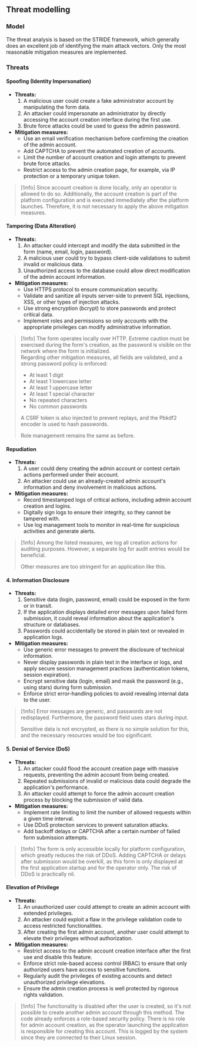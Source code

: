 ## Threat modelling
### Model

The threat analysis is based on the STRIDE framework, which generally does an excellent job of identifying the main attack vectors. Only the most reasonable mitigation measures are implemented.

### Threats

#### **Spoofing (Identity Impersonation)**

- **Threats:**
    1. A malicious user could create a fake administrator account by manipulating the form data.
    2. An attacker could impersonate an administrator by directly accessing the account creation interface during the first use.
    3. Brute force attacks could be used to guess the admin password.
- **Mitigation measures:**
    - Use an email verification mechanism before confirming the creation of the admin account.
    - Add CAPTCHA to prevent the automated creation of accounts.
    - Limit the number of account creation and login attempts to prevent brute force attacks.
    - Restrict access to the admin creation page, for example, via IP protection or a temporary unique token.

> [!info] 
> Since account creation is done locally, only an operator is allowed to do so. Additionally, the account creation is part of the platform configuration and is executed immediately after the platform launches. Therefore, it is not necessary to apply the above mitigation measures.

#### **Tampering (Data Alteration)**

- **Threats:**
    1. An attacker could intercept and modify the data submitted in the form (name, email, login, password).
    2. A malicious user could try to bypass client-side validations to submit invalid or malicious data.
    3. Unauthorized access to the database could allow direct modification of the admin account information.
- **Mitigation measures:**
    - Use HTTPS protocol to ensure communication security.
    - Validate and sanitize all inputs server-side to prevent SQL injections, XSS, or other types of injection attacks.
    - Use strong encryption (bcrypt) to store passwords and protect critical data.
    - Implement roles and permissions so only accounts with the appropriate privileges can modify administrative information.

> [!info] 
> The form operates locally over HTTP. Extreme caution must be exercised during the form's creation, as the password is visible on the network where the form is initialized.  
> Regarding other mitigation measures, all fields are validated, and a strong password policy is enforced:
> 
> - At least 1 digit
> - At least 1 lowercase letter
> - At least 1 uppercase letter
> - At least 1 special character
> - No repeated characters
> - No common passwords
> 
> A CSRF token is also injected to prevent replays, and the Pbkdf2 encoder is used to hash passwords.
> 
> Role management remains the same as before.


#### **Repudiation**

- **Threats:**
    1. A user could deny creating the admin account or contest certain actions performed under their account.
    2. An attacker could use an already-created admin account's information and deny involvement in malicious actions.
- **Mitigation measures:**
    - Record timestamped logs of critical actions, including admin account creation and logins.
    - Digitally sign logs to ensure their integrity, so they cannot be tampered with.
    - Use log management tools to monitor in real-time for suspicious activities and generate alerts.

> [!info] 
> Among the listed measures, we log all creation actions for auditing purposes. However, a separate log for audit entries would be beneficial.
> 
> Other measures are too stringent for an application like this.

#### 4. **Information Disclosure**

- **Threats:**
    1. Sensitive data (login, password, email) could be exposed in the form or in transit.
    2. If the application displays detailed error messages upon failed form submission, it could reveal information about the application's structure or databases.
    3. Passwords could accidentally be stored in plain text or revealed in application logs.
- **Mitigation measures:**
    - Use generic error messages to prevent the disclosure of technical information.
    - Never display passwords in plain text in the interface or logs, and apply secure session management practices (authentication tokens, session expiration).
    - Encrypt sensitive data (login, email) and mask the password (e.g., using stars) during form submission.
    - Enforce strict error-handling policies to avoid revealing internal data to the user.

> [!info] 
> Error messages are generic, and passwords are not redisplayed. Furthermore, the password field uses stars during input.
> 
> Sensitive data is not encrypted, as there is no simple solution for this, and the necessary resources would be too significant.

#### 5. **Denial of Service (DoS)**

- **Threats:**
    1. An attacker could flood the account creation page with massive requests, preventing the admin account from being created.
    2. Repeated submissions of invalid or malicious data could degrade the application's performance.
    3. An attacker could attempt to force the admin account creation process by blocking the submission of valid data.
- **Mitigation measures:**
    - Implement rate limiting to limit the number of allowed requests within a given time interval.
    - Use DDoS protection services to prevent saturation attacks.
    - Add backoff delays or CAPTCHA after a certain number of failed form submission attempts.

> [!info] 
> The form is only accessible locally for platform configuration, which greatly reduces the risk of DDoS. Adding CAPTCHA or delays after submission would be overkill, as this form is only displayed at the first application startup and for the operator only. The risk of DDoS is practically nil.
#### **Elevation of Privilege**

- **Threats:**
    1. An unauthorized user could attempt to create an admin account with extended privileges.
    2. An attacker could exploit a flaw in the privilege validation code to access restricted functionalities.
    3. After creating the first admin account, another user could attempt to elevate their privileges without authorization.
- **Mitigation measures:**
    - Restrict access to the admin account creation interface after the first use and disable this feature.
    - Enforce strict role-based access control (RBAC) to ensure that only authorized users have access to sensitive functions.
    - Regularly audit the privileges of existing accounts and detect unauthorized privilege elevations.
    - Ensure the admin creation process is well protected by rigorous rights validation.

> [!info] 
> The functionality is disabled after the user is created, so it's not possible to create another admin account through this method. The code already enforces a role-based security policy. There is no role for admin account creation, as the operator launching the application is responsible for creating this account. This is logged by the system since they are connected to their Linux session.